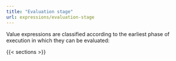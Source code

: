 ```yaml
---
title: "Evaluation stage"
url: expressions/evaluation-stage
---
```


Value expressions are classified according to the earliest phase of execution 
in which they can be evaluated:

{{< sections >}}
